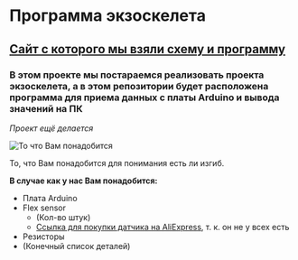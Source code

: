 # Программа экзоскелета

## [Сайт с которого мы взяли схему и программу](https://www.instructables.com/How-to-use-a-Flex-Sensor-Arduino-Tutorial/)

### В этом проекте мы постараемся реализовать проекта экзоскелета, а в этом репозитории будет расположена программа для приема данных с платы **Arduino** и вывода значений на ПК

*Проект ещё делается*

![То что Вам понадобится](https://content.instructables.com/ORIG/FWO/ZX6B/IBUMPCTI/FWOZX6BIBUMPCTI.png?auto=webp&frame=1&fit=bounds&md=216442f0eee52568b5bea0dda049da3e)

То, что Вам понадобится для понимания есть ли изгиб.

**В случае как у нас Вам понадобится:**
* Плата Arduino
* Flex sensor
  * (Кол-во штук)
  *  [Ссылка для покупки датчика на AliExpress](https://aliexpress.ru/item/33006987477.html?scenario=pcDetailBottomMoreOtherSeller&tpp_rcmd_bucket_id=230346), т. к. он не у всех есть
* Резисторы
* (Конечный список деталей)
